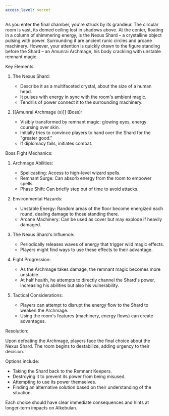 ```yaml
---
access_level: secret
---
```


As you enter the final chamber, you're struck by its grandeur. The circular room is vast, its domed ceiling lost in shadows above. At the center, floating in a column of shimmering energy, is the Nexus Shard – a crystalline object pulsing with power. Surrounding it are ancient runic circles and arcane machinery. However, your attention is quickly drawn to the figure standing before the Shard – an Amunrai Archmage, his body crackling with unstable remnant magic.

Key Elements:

1. The Nexus Shard:
   - Describe it as a multifaceted crystal, about the size of a human head.
   - It pulses with energy in sync with the room's ambient magic.
   - Tendrils of power connect it to the surrounding machinery.

2. [[Amunrai Archmage (x)]] (Boss):
   - Visibly transformed by remnant magic: glowing eyes, energy coursing over skin.
   - Initially tries to convince players to hand over the Shard for the "greater good."
   - If diplomacy fails, initiates combat.

Boss Fight Mechanics:

1. Archmage Abilities:
   - Spellcasting: Access to high-level wizard spells.
   - Remnant Surge: Can absorb energy from the room to empower spells.
   - Phase Shift: Can briefly step out of time to avoid attacks.

2. Environmental Hazards:
   - Unstable Energy: Random areas of the floor become energized each round, dealing damage to those standing there.
   - Arcane Machinery: Can be used as cover but may explode if heavily damaged.

3. The Nexus Shard's Influence:
   - Periodically releases waves of energy that trigger wild magic effects.
   - Players might find ways to use these effects to their advantage.

4. Fight Progression:
   - As the Archmage takes damage, the remnant magic becomes more unstable.
   - At half health, he attempts to directly channel the Shard's power, increasing his abilities but also his vulnerability.

5. Tactical Considerations:
   - Players can attempt to disrupt the energy flow to the Shard to weaken the Archmage.
   - Using the room's features (machinery, energy flows) can create advantages.

Resolution:

Upon defeating the Archmage, players face the final choice about the Nexus Shard. The room begins to destabilize, adding urgency to their decision.

Options include:
- Taking the Shard back to the Remnant Keepers.
- Destroying it to prevent its power from being misused.
- Attempting to use its power themselves.
- Finding an alternative solution based on their understanding of the situation.

Each choice should have clear immediate consequences and hints at longer-term impacts on Alkebulan.